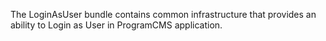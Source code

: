The LoginAsUser bundle contains common infrastructure that provides an ability to Login as User in ProgramCMS application.